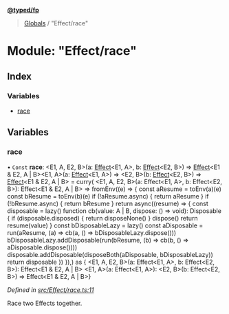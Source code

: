 **[@typed/fp](../README.md)**

> [Globals](../globals.md) / "Effect/race"

# Module: "Effect/race"

## Index

### Variables

* [race](_effect_race_.md#race)

## Variables

### race

• `Const` **race**: \<E1, A, E2, B>(a: [Effect](_effect_effect_.effect.md)\<E1, A>, b: [Effect](_effect_effect_.effect.md)\<E2, B>) => [Effect](_effect_effect_.effect.md)\<E1 & E2, A \| B>\<E1, A>(a: [Effect](_effect_effect_.effect.md)\<E1, A>) => \<E2, B>(b: [Effect](_effect_effect_.effect.md)\<E2, B>) => [Effect](_effect_effect_.effect.md)\<E1 & E2, A \| B> = curry( \<E1, A, E2, B>(a: Effect\<E1, A>, b: Effect\<E2, B>): Effect\<E1 & E2, A \| B> => fromEnv((e) => { const aResume = toEnv(a)(e) const bResume = toEnv(b)(e) if (!aResume.async) { return aResume } if (!bResume.async) { return bResume } return async((resume) => { const disposable = lazy() function cb(value: A \| B, dispose: () => void): Disposable { if (disposable.disposed) { return disposeNone() } dispose() return resume(value) } const bDisposableLazy = lazy() const aDisposable = run(aResume, (a) => cb(a, () => bDisposableLazy.dispose())) bDisposableLazy.addDisposable(run(bResume, (b) => cb(b, () => aDisposable.dispose()))) disposable.addDisposable(disposeBoth(aDisposable, bDisposableLazy)) return disposable }) }),) as { \<E1, A, E2, B>(a: Effect\<E1, A>, b: Effect\<E2, B>): Effect\<E1 & E2, A \| B> \<E1, A>(a: Effect\<E1, A>): \<E2, B>(b: Effect\<E2, B>) => Effect\<E1 & E2, A \| B>}

*Defined in [src/Effect/race.ts:11](https://github.com/TylorS/typed-fp/blob/f129829/src/Effect/race.ts#L11)*

Race two Effects together.
